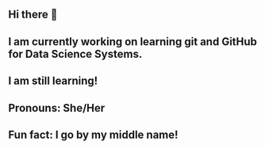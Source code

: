 ## Hi there 👋
## I am currently working on learning git and GitHub for Data Science Systems. 
## I am still learning!
## Pronouns: She/Her
## Fun fact: I go by my middle name!
